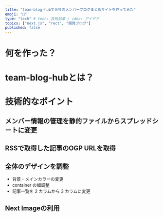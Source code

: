```yaml
---
title: "team-blog-hubで会社のメンバーブログまとめサイトを作ってみた"
emoji: "🚂"
type: "tech" # tech: 技術記事 / idea: アイデア
topics: ["next.js", "rect", "開発ブログ"]
published: false
---
```


# 何を作った？

# team-blog-hubとは？

# 技術的なポイント

## メンバー情報の管理を静的ファイルからスプレッドシートに変更

## RSSで取得した記事のOGP URLを取得

## 全体のデザインを調整

- 背景・メインカラーの変更
- container の幅調整
- 記事一覧を 2 カラムから 3 カラムに変更

## Next Imageの利用
